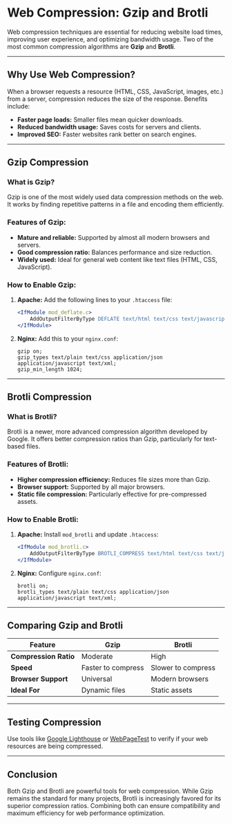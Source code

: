 
# Web Compression: Gzip and Brotli

Web compression techniques are essential for reducing website load times, improving user experience, and optimizing bandwidth usage. Two of the most common compression algorithms are **Gzip** and **Brotli**.

---

## Why Use Web Compression?

When a browser requests a resource (HTML, CSS, JavaScript, images, etc.) from a server, compression reduces the size of the response. Benefits include:  
- **Faster page loads:** Smaller files mean quicker downloads.  
- **Reduced bandwidth usage:** Saves costs for servers and clients.  
- **Improved SEO:** Faster websites rank better on search engines.

---

## Gzip Compression

### What is Gzip?  
Gzip is one of the most widely used data compression methods on the web. It works by finding repetitive patterns in a file and encoding them efficiently.

### Features of Gzip:
- **Mature and reliable:** Supported by almost all modern browsers and servers.  
- **Good compression ratio:** Balances performance and size reduction.  
- **Widely used:** Ideal for general web content like text files (HTML, CSS, JavaScript).

### How to Enable Gzip:
1. **Apache:** Add the following lines to your `.htaccess` file:
   ```apache
   <IfModule mod_deflate.c>
       AddOutputFilterByType DEFLATE text/html text/css text/javascript application/javascript application/json
   </IfModule>
   ```
2. **Nginx:** Add this to your `nginx.conf`:
   ```nginx
   gzip on;
   gzip_types text/plain text/css application/json application/javascript text/xml;
   gzip_min_length 1024;
   ```

---

## Brotli Compression

### What is Brotli?  
Brotli is a newer, more advanced compression algorithm developed by Google. It offers better compression ratios than Gzip, particularly for text-based files.

### Features of Brotli:
- **Higher compression efficiency:** Reduces file sizes more than Gzip.  
- **Browser support:** Supported by all major browsers.  
- **Static file compression:** Particularly effective for pre-compressed assets.  

### How to Enable Brotli:
1. **Apache:** Install `mod_brotli` and update `.htaccess`:
   ```apache
   <IfModule mod_brotli.c>
       AddOutputFilterByType BROTLI_COMPRESS text/html text/css text/javascript application/javascript application/json
   </IfModule>
   ```
2. **Nginx:** Configure `nginx.conf`:
   ```nginx
   brotli on;
   brotli_types text/plain text/css application/json application/javascript text/xml;
   ```

---

## Comparing Gzip and Brotli

| Feature              | Gzip               | Brotli             |
|----------------------|--------------------|--------------------|
| **Compression Ratio** | Moderate          | High               |
| **Speed**             | Faster to compress| Slower to compress |
| **Browser Support**   | Universal         | Modern browsers    |
| **Ideal For**         | Dynamic files     | Static assets      |

---

## Testing Compression

Use tools like [Google Lighthouse](https://developers.google.com/web/tools/lighthouse/) or [WebPageTest](https://www.webpagetest.org/) to verify if your web resources are being compressed.

---

## Conclusion

Both Gzip and Brotli are powerful tools for web compression. While Gzip remains the standard for many projects, Brotli is increasingly favored for its superior compression ratios. Combining both can ensure compatibility and maximum efficiency for web performance optimization.

